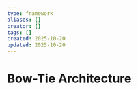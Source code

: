 ```yaml
---
type: framework
aliases: []
creator: []
tags: []
created: 2025-10-20
updated: 2025-10-20
---
```


# Bow-Tie Architecture


